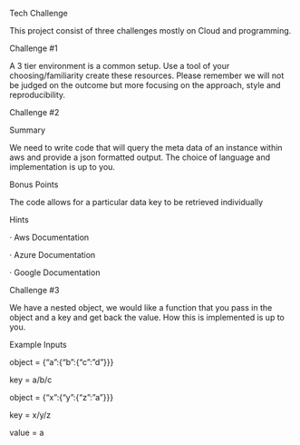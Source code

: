 Tech Challenge

This project consist of three challenges mostly on Cloud and programming.

Challenge #1

A 3 tier environment is a common setup. Use a tool of your choosing/familiarity create these resources. Please remember we will not be judged on the outcome but more focusing on the approach, style and reproducibility.

Challenge #2

Summary

We need to write code that will query the meta data of an instance within aws and provide a json formatted output. The choice of language and implementation is up to you.

Bonus Points

The code allows for a particular data key to be retrieved individually

Hints

· Aws Documentation

· Azure Documentation

· Google Documentation

Challenge #3

We have a nested object, we would like a function that you pass in the object and a key and get back the value. How this is implemented is up to you.

Example Inputs

object = {“a”:{“b”:{“c”:”d”}}}

key = a/b/c

object = {“x”:{“y”:{“z”:”a”}}}

key = x/y/z

value = a
